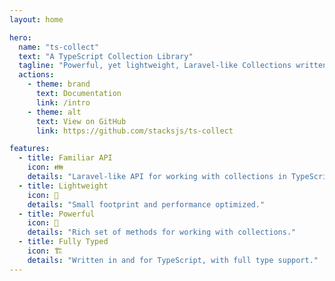 ```yaml
---
layout: home

hero:
  name: "ts-collect"
  text: "A TypeScript Collection Library"
  tagline: "Powerful, yet lightweight, Laravel-like Collections written for TypeScript"
  actions:
    - theme: brand
      text: Documentation
      link: /intro
    - theme: alt
      text: View on GitHub
      link: https://github.com/stacksjs/ts-collect

features:
  - title: Familiar API
    icon: 👪
    details: "Laravel-like API for working with collections in TypeScript."
  - title: Lightweight
    icon: 🚀
    details: "Small footprint and performance optimized."
  - title: Powerful
    icon: 💪
    details: "Rich set of methods for working with collections."
  - title: Fully Typed
    icon: 🏗️
    details: "Written in and for TypeScript, with full type support."
---
```

